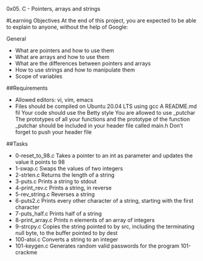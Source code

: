 0x05. C - Pointers, arrays and strings

#Learning Objectives
At the end of this project, you are expected to be able to explain to anyone, without the help of Google:

General
* What are pointers and how to use them
* What are arrays and how to use them
* What are the differences between pointers and arrays
* How to use strings and how to manipulate them
* Scope of variables

##Requirements
* Allowed editors: vi, vim, emacs
* Files should  be compiled on Ubuntu 20.04 LTS using gcc
A README.md fil
Your code should use the Betty style
You are allowed to use _putchar
The prototypes of all your functions and the prototype of the function _putchar should be included in your header file called main.h
Don’t forget to push your header file

##Tasks
* 0-reset_to_98.c
Takes a pointer to an int as parameter and updates the value it points to 98
* 1-swap.c
Swaps the values of two integers
* 2-strlen.c
Returns the length of a string
* 3-puts.c
Prints a string to stdout
* 4-print_rev.c
Prints a string, in reverse
* 5-rev_string.c
Reverses a string
* 6-puts2.c
Prints every other character of a string, starting with the first character
* 7-puts_half.c
Prints half of a string
* 8-print_array.c
Prints n elements of an array of integers
* 9-strcpy.c
Copies the string pointed to by src, including the terminating null byte, to the buffer pointed to by dest
* 100-atoi.c
Converts a string to an integer
* 101-keygen.c
Generates random valid passwords for the program 101-crackme
